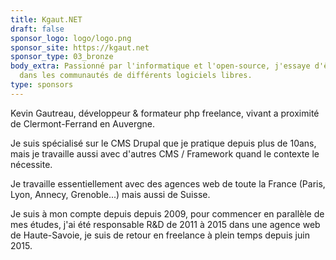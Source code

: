 ```yaml
---
title: Kgaut.NET
draft: false
sponsor_logo: logo/logo.png
sponsor_site: https://kgaut.net
sponsor_type: 03_bronze
body_extra: Passionné par l'informatique et l'open-source, j'essaye d'être actif
  dans les communautés de différents logiciels libres.
type: sponsors
---
```

Kevin Gautreau, développeur & formateur php freelance, vivant a proximité de Clermont-Ferrand en Auvergne.



Je suis spécialisé sur le CMS Drupal que je pratique depuis plus de 10ans, mais je travaille aussi avec d'autres CMS / Framework quand le contexte le nécessite.



Je travaille essentiellement avec des agences web de toute la France (Paris, Lyon, Annecy, Grenoble...) mais aussi de Suisse.



Je suis à mon compte depuis depuis 2009, pour commencer en parallèle de mes études, j'ai été responsable R&D de 2011 à 2015 dans une agence web de Haute-Savoie, je suis de retour en freelance à plein temps depuis juin 2015.